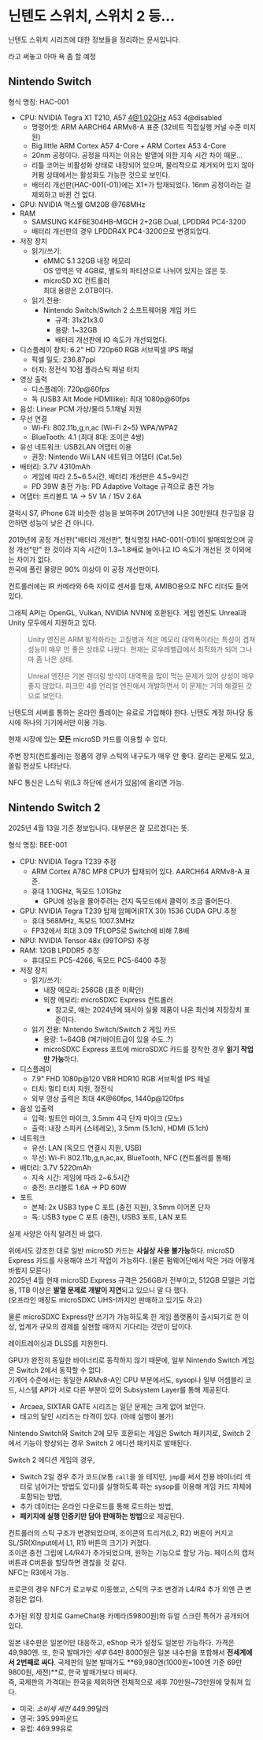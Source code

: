 # 닌텐도 스위치, 스위치 2 등...

닌텐도 스위치 시리즈에 대한 정보들을 정리하는 문서입니다.

라고 써놓고 아마 욕 좀 할 예정

## Nintendo Switch
형식 명칭: HAC-001
- CPU: NVIDIA Tegra X1 T210, A57 4@1.02GHz A53 4@disabled
  * 명령어셋: ARM AARCH64 ARMv8-A 표준 (32비트 직접실행 커널 수준 미지원)
  * Big.little ARM Cortex A57 4-Core + ARM Cortex A53 4-Core
  * 20nm 공정이다. 공정을 따지는 이유는 발열에 의한 지속 시간 차이 때문...
  * 리틀 코어는 비활성화 상태로 내장되어 있으며, 물리적으로 제거되어 있지 않아 커펌 상태에서는 활성화도 가능한 것으로 보인다.
  * 배터리 개선판(HAC-001(-01))에는 X1+가 탑재되었다. 16nm 공정이라는 걸 제외하고 바뀐 건 없다.
- GPU: NVIDIA 맥스웰 GM20B @768MHz
- RAM
  * SAMSUNG K4F6E304HB-MGCH 2+2GB Dual, LPDDR4 PC4-3200
  * 배터리 개선판의 경우 LPDDR4X PC4-3200으로 변경되었다.
- 저장 장치
  * 읽기/쓰기:
    - eMMC 5.1 32GB 내장 메모리  
      OS 영역은 약 4GB로, 별도의 파티션으로 나뉘어 있지는 않은 듯.
    - microSD XC 컨트롤러  
      최대 용량은 2.0TB이다.
  * 읽기 전용:
    - Nintendo Switch/Switch 2 소프트웨어용 게임 카드
      * 규격: 31x21x3.0
      * 용량: 1~32GB
      * 배터리 개선판에 IO 속도가 개선되었다.
- 디스플레이 장치: 6.2" HD 720p60 RGB 서브픽셀 IPS 패널
  * 픽셀 밀도: 236.87ppi
  * 터치: 정전식 10점 플라스틱 패널 터치
- 영상 출력
  * 디스플레이: 720p@60fps
  * 독 (USB3 Alt Mode HDMIlike): 최대 1080p@60fps
- 음성: Linear PCM 가상/물리 5.1채널 지원
- 무선 연결
  * Wi-Fi: 802.11b,g,n,ac (Wi-Fi 2~5) WPA/WPA2
  * BlueTooth: 4.1 (최대 8대: 조이콘 4쌍)
- 유선 네트워크: USB2LAN 어댑터 이용
  * 권장: Nintendo Wii LAN 네트워크 어댑터 (Cat.5e)
- 배터리: 3.7V 4310mAh
  * 게임에 따라 2.5~6.5시간, 배터리 개선판은 4.5~9시간
  * PD 39W 충전 가능: PD Adaptive Voltage 규격으로 충전 가능
- 어댑터: 프리볼트 1A -> 5V 1A / 15V 2.6A

갤럭시 S7, iPhone 6과 비슷한 성능을 보여주며 2017년에 나온 30만원대 친구임을 감안하면 성능이 낮은 건 아니다.

2019년에 공정 개선판("배터리 개선판", 형식명칭 HAC-001(-01))이 발매되었으며 공정 개선"만" 한 것이라 지속 시간이 1.3~1.8배로 늘어나고 IO 속도가 개선된 것 이외에는 차이가 없다.  
한국에 풀린 물량은 90% 이상이 이 공정 개선판이다.

컨트롤러에는 IR 카메라와 6축 자이로 센서를 탑재, AMIBO용으로 NFC 리더도 들어 있다.

그래픽 API는 OpenGL, Vulkan, NVIDIA NVN에 호환된다. 게임 엔진도 Unreal과 Unity 모두에서 지원하고 있다.
> Unity 엔진은 ARM 발적화라는 고질병과 적은 메모리 대역폭이라는 특성이 겹쳐 성능이 매우 안 좋은 상태로 나왔다. 현재는 로우레벨급에서 최적화가 되어 그나마 좀 나은 상태.
>
> Unreal 엔진은 기본 렌더링 방식이 대역폭을 많이 먹는 문제가 있어 상성이 매우 좋지 않았다. 피크민 4를 언리얼 엔진에서 개발하면서 이 문제는 거의 해결된 것으로 보인다.

닌텐도의 서버를 통하는 온라인 플레이는 유료로 가입해야 한다. 닌텐도 계정 하나당 동시에 하나의 기기에서만 이용 가능.

현재 시장에 있는 **모든** microSD 카드를 이용할 수 있다.

주변 장치(컨트롤러)는 정품의 경우 스틱의 내구도가 매우 안 좋다. 갈리는 문제도 있고, 쏠림 현상도 나타난다.

NFC 통신은 L스틱 위(L3 하단에 센서가 있음)에 올리면 가능.

## Nintendo Switch 2
2025년 4월 13일 기준 정보입니다. 대부분은 잘 모르겠다는 뜻.

형식 명칭: BEE-001
- CPU: NVIDIA Tegra T239 추정
  * ARM Cortex A78C MP8 CPU가 탑재되어 있다. AARCH64 ARMv8-A 표준.
  * 휴대 1.10GHz, 독모드 1.01Ghz
    * GPU에 성능을 몰아주려는 건지 독모드에서 클럭이 조금 줄어든다.
- GPU: NVIDIA Tegra T239 탑재 암페어(RTX 30) 1536 CUDA GPU 추정
  * 휴대 568MHz, 독모드 1007.3MHz
  * FP32에서 최대 3.09 TFLOPS로 Switch에 비해 7.8배
- NPU: NVIDIA Tensor 48x (99TOPS) 추정
- RAM: 12GB LPDDR5 추정
  * 휴대모드 PC5-4266, 독모드 PC5-6400 추정
- 저장 장치
  * 읽기/쓰기:
    - 내장 메모리: 256GB (표준 미확인)
    - 외장 메모리: microSDXC Express 컨트롤러
      * 참고로, 얘는 2024년에 돼서야 실물 제품이 나온 최신예 저장장치 표준이다.
  * 읽기 전용: Nintendo Switch/Switch 2 게임 카드
    - 용량: 1~64GB (메가바이트급이 있을 수도..?)
    - microSDXC Express 포트에 microSDXC 카드를 장착한 경우 **읽기 작업만 가능**하다.
- 디스플레이
  * 7.9" FHD 1080p@120 VBR HDR10 RGB 서브픽셀 IPS 패널
  * 터치: 멀티 터치 지원, 정전식
  * 외부 영상 출력은 최대 4K@60fps, 1440p@120fps
- 음성 입출력
  * 입력: 빌트인 마이크, 3.5mm 4극 단자 마이크 (모노)
  * 출력: 내장 스피커 (스테레오), 3.5mm (5.1ch), HDMI (5.1ch)
- 네트워크
  * 유선: LAN (독모드 연결시 지원, USB)
  * 무선: Wi-Fi 802.11b,g,n,ac,ax, BlueTooth, NFC (컨트롤러를 통해)
- 배터리: 3.7V 5220mAh
  * 지속 시간: 게임에 따라 2~6.5시간
  * 충전: 프리볼트 1.6A -> PD 60W
- 포트
  * 본체: 2x USB3 type C 포트 (충전 지원), 3.5mm 이어폰 단자
  * 독: USB3 type C 포트 (충전), USB3 포트, LAN 포트

실제 사양은 아직 알려진 바 없다.

<div id="switch2-microsd-express"></div>

위에서도 강조한 대로 일반 microSD 카드는 **사실상 사용 불가능**하다. microSD Express 카드를 사용해야 쓰기 작업이 가능하다. (물론 펌웨어단에서 막은 거라 어떻게 바뀔지 모른다)  
2025년 4월 현재 microSD Express 규격은 256GB가 전부이고, 512GB 모델은 기업용, 1TB 이상은 **발열 문제로 개발이 지연**되고 있으니 말 다 했다.  
(오프라인 매장도 microSDXC UHS-I까지만 판매하고 있기도 하고)

물론 microSDXC Express만 쓰기가 가능하도록 한 게임 플랫폼이 출시되기로 한 이상, 업계가 규모의 경제를 실현할 때까지 기다리는 것만이 답이다.

레이트레이싱과 DLSS를 지원한다.

GPU가 완전히 동일한 바이너리로 동작하지 않기 때문에, 일부 Nintendo Switch 게임은 Switch 2에서 동작할 수 없다.  
기계어 수준에서는 동일한 ARMv8-A인 CPU 부분에서도, sysop나 일부 어셈블리 코드, 시스템 API가 서로 다른 부분이 있어 Subsystem Layer를 통해 제공된다.
- Arcaea, SIXTAR GATE 시리즈는 일단 문제는 크게 없어 보인다.
- 태고의 달인 시리즈는 타격이 있다. (아얘 실행이 불가)

Nintendo Switch와 Switch 2에 모두 호환되는 게임은 Switch 패키지로, Switch 2에서 기능이 향상되는 경우 Switch 2 에디션 패키지로 발매된다.

<div id="switch2-edition-games"></div>

Switch 2 에디션 게임의 경우,
- Switch 2일 경우 추가 코드(보통 `call`을 쓸 테지만, `jmp`를 써서 전용 바이너리 섹터로 넘어가는 방법도 있다)를 실행하도록 하는 sysop를 이용해 게임 카드 자체에 포함되는 방법,
- 추가 데이터는 온라인 다운로드를 통해 로드하는 방법,
- **패키지에 실행 인증키만 담아 판매하는 방법**으로 제공된다.

컨트롤러의 스틱 구조가 변경되었으며, 조이콘의 트리거(L2, R2) 버튼이 커지고 SL/SR(XInput에서 L1, R1) 버튼의 크기가 커졌다.  
조이콘 충전 그립에 L4/R4가 추가되었으며, 원하는 기능으로 할당 가능. 페이스의 캡처 버튼과 C버튼을 할당하면 괜찮을 것 같다.  
NFC는 R3에서 가능.

프로콘의 경우 NFC가 로고부로 이동했고, 스틱의 구조 변경과 L4/R4 추가 외엔 큰 변경점은 없다.

추가된 외장 장치로 GameChat용 카메라(59800원)와 듀얼 스크린 특허가 공개되어 있다.

<div id="switch2-pricing-issue"></div>

일본 내수판은 일본어만 대응하고, eShop 국가 설정도 일본만 가능하다. 가격은 49,980엔.
또, 한국 발매가인 *세후* 64만 8000원은 일본 내수판을 포함해서 **전세계에서 2번째로 싸다**. 국제판의 일본 발매가도 **69,980엔(1000원=100엔 기준 69만 9800원, 세전)**로, 한국 발매가보다 비싸다.  
즉, 국제판의 가격대는 한국을 제외하면 전체적으로 세후 70만원~73만원에 맞춰져 있다.
- 미국: *소비세 세전* 449.99달러
- 영국: 395.99파운드
- 유럽: 469.99유로